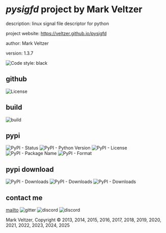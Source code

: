 # *pysigfd* project by Mark Veltzer

description: linux signal file descriptor for python

project website: https://veltzer.github.io/pysigfd

author: Mark Veltzer

version: 1.3.7

![Code style: black](https://img.shields.io/badge/code%20style-black-000000.svg)

## github

![License](https://img.shields.io/github/license/veltzer/pysigfd)

## build

![build](https://github.com/veltzer/pysigfd/workflows/build/badge.svg)

## pypi

![PyPI - Status](https://img.shields.io/pypi/status/pysigfd)
![PyPI - Python Version](https://img.shields.io/pypi/pyversions/pysigfd)
![PyPI - License](https://img.shields.io/pypi/l/pysigfd)
![PyPI - Package Name](https://img.shields.io/pypi/v/pysigfd)
![PyPI - Format](https://img.shields.io/pypi/format/pysigfd)

## pypi download

![PyPI - Downloads](https://img.shields.io/pypi/dd/pysigfd)
![PyPI - Downloads](https://img.shields.io/pypi/dw/pysigfd)
![PyPI - Downloads](https://img.shields.io/pypi/dm/pysigfd)



## contact me
[mailto](mailto:mark.veltzer@gmail.com)
![gitter](https://img.shields.io/gitter/room/veltzer/mark.veltzer)
![discord](https://img.shields.io/discord/719336281624281119)
![discord](https://img.shields.io/discord/719336282194444302)

Mark Veltzer, Copyright © 2013, 2014, 2015, 2016, 2017, 2018, 2019, 2020, 2021, 2022, 2023, 2024, 2025

